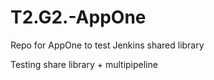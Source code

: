 # T2.G2.-AppOne
Repo for AppOne to test Jenkins shared library


Testing share library + multipipeline
